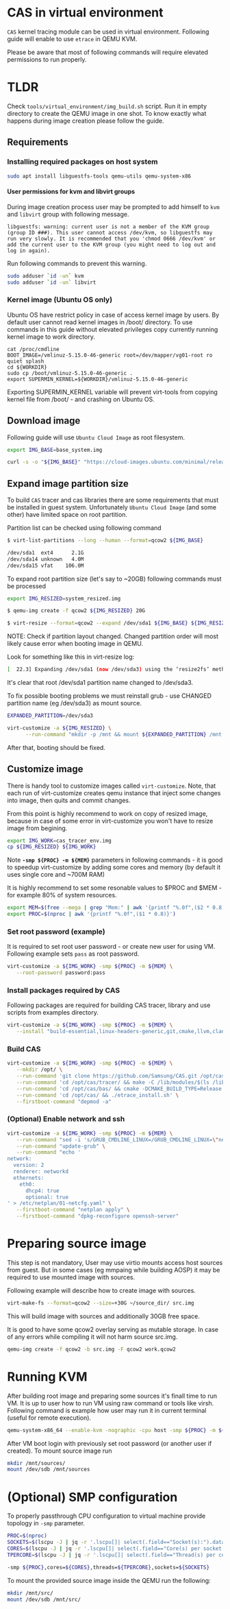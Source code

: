 # CAS in virtual environment

`CAS` kernel tracing module can be used in virtual environment. Following guide will enable to use `etrace` in QEMU KVM.

Please be aware that most of following commands will require elevated permissions to run properly. 

# TLDR

Check `tools/virtual_environment/img_build.sh` script. Run it in empty directory to create the QEMU image in one shot. To know exactly what happens during image creation please follow the guide.

## Requirements

### Installing required packages on host system

```bash
sudo apt install libguestfs-tools qemu-utils qemu-system-x86
```

#### User permissions for kvm and libvirt groups 

During image creation process user may be prompted to add himself to `kvm` and `libvirt` group with following message.

```
libguestfs: warning: current user is not a member of the KVM group (group ID ###). This user cannot access /dev/kvm, so libguestfs may run very slowly. It is recommended that you 'chmod 0666 /dev/kvm' or add the current user to the KVM group (you might need to log out and log in again).
```
Run following commands to prevent this warning.
``` bash
sudo adduser `id -un` kvm
sudo adduser `id -un` libvirt
```

### Kernel image (Ubuntu OS only)
Ubuntu OS have restrict policy in case of access kernel image by users. By default user cannot read kernel images in /boot/ directory.
To use commands in this guide without elevated privileges copy currently running kernel image to work directory.

```
cat /proc/cmdline
BOOT_IMAGE=/vmlinuz-5.15.0-46-generic root=/dev/mapper/vg01-root ro quiet splash
cd ${WORKDIR}
sudo cp /boot/vmlinuz-5.15.0-46-generic .
export SUPERMIN_KERNEL=${WORKDIR}/vmlinuz-5.15.0-46-generic
```
Exporting SUPERMIN_KERNEL variable will prevent virt-tools from copying kernel file from /boot/ - and crashing on Ubuntu OS. 

## Download image 
Following guide will use `Ubuntu Cloud Image` as root filesystem.

```bash
export IMG_BASE=base_system.img

curl -s -o "${IMG_BASE}" "https://cloud-images.ubuntu.com/minimal/releases/focal/release/ubuntu-20.04-minimal-cloudimg-amd64.img"
```

## Expand image partition size
To build `CAS` tracer and cas libraries there are some requirements that must be installed in guest system.
Unfortunately `Ubuntu Cloud Image` (and some other) have limited space on root partition.

Partition list can be checked using following command
```bash
$ virt-list-partitions --long --human --format=qcow2 ${IMG_BASE} 

/dev/sda1  ext4      2.1G
/dev/sda14 unknown   4.0M
/dev/sda15 vfat    106.0M
```

To expand root partition size (let's say to ~20GB) following commands must be processed
```bash
export IMG_RESIZED=system_resized.img

$ qemu-img create -f qcow2 ${IMG_RESIZED} 20G

$ virt-resize --format=qcow2 --expand /dev/sda1 ${IMG_BASE} ${IMG_RESIZED}
```

NOTE: Check if partition layout changed. Changed partition order will most likely cause error when booting image in QEMU.

Look for something like this in virt-resize log:
```bash
[  22.3] Expanding /dev/sda1 (now /dev/sda3) using the ‘resize2fs’ method
```

It's clear that root /dev/sda1 partition name changed to /dev/sda3. 

To fix possible booting problems we must reinstall grub - use CHANGED partition name (eg /dev/sda3) as mount source.
```bash
EXPANDED_PARTITION=/dev/sda3

virt-customize -a ${IMG_RESIZED} \
      --run-command "mkdir -p /mnt && mount ${EXPANDED_PARTITION} /mnt && mount --bind /dev /mnt/dev && mount --bind /proc /mnt/proc && mount --bind /sys /mnt/sys && chroot /mnt && grub-install /dev/sda"
```

After that, booting should be fixed. 

## Customize image

There is handy tool to customize images called `virt-customize`. 
Note, that each run of virt-customize creates qemu instance that inject some changes into image, then quits and commit changes.

From this point is highly recommend to work on copy of resized image, because in case of some error in virt-customize you won't have to resize image from begining.

```bash
export IMG_WORK=cas_tracer_env.img
cp ${IMG_RESIZED} ${IMG_WORK}
```

Note **`-smp ${PROC} -m ${MEM}`** parameters in following commands - it is good to speedup virt-customize by adding some cores and memory (by default it uses single core and ~700M RAM)

It is highly recommend to set some resonable values to $PROC and $MEM - for example 80% of system resources.
```bash
export MEM=$(free --mega | grep "Mem:" | awk '{printf "%.0f",($2 * 0.8)}')
export PROC=$(nproc | awk '{printf "%.0f",($1 * 0.8)}')
```

### Set root password (example)
It is required to set root user password - or create new user for using VM. Following example sets `pass` as root password.
```bash
virt-customize -a ${IMG_WORK} -smp ${PROC} -m ${MEM} \
   --root-password password:pass
```

### Install packages required by CAS
Following packages are required for building CAS tracer, library and use scripts from examples directory.
```bash
virt-customize -a ${IMG_WORK} -smp ${PROC} -m ${MEM} \
   --install "build-essential,linux-headers-generic,git,cmake,llvm,clang,clang-10,libclang-dev,python3-dev,gcc-9-plugin-dev,rsync,clang-11,flex,bison"
```

### Build CAS
```bash
virt-customize -a ${IMG_WORK} -smp ${PROC} -m ${MEM} \
   --mkdir /opt/ \
   --run-command 'git clone https://github.com/Samsung/CAS.git /opt/cas/' \
   --run-command 'cd /opt/cas/tracer/ && make -C /lib/modules/$(ls /lib/modules/ | grep kvm)/build M=$PWD && make -C /lib/modules/$(ls /lib/modules/ | grep kvm)/build M=$PWD modules_install' \
   --run-command 'cd /opt/cas/bas/ && cmake -DCMAKE_BUILD_TYPE=Release -DCMAKE_C_COMPILER=clang -DCMAKE_CXX_COMPILER=clang++ .. && make && make install' \
   --run-command 'cd /opt/cas/ && ./etrace_install.sh' \
   --firstboot-command "depmod -a"
```

### (Optional) Enable network and ssh

```bash
virt-customize -a ${IMG_WORK} -smp ${PROC} -m ${MEM} \
   --run-command "sed -i 's/GRUB_CMDLINE_LINUX=/GRUB_CMDLINE_LINUX=\"net.ifnames=0 biosdevname=0\"/g' /etc/default/grub" \
   --run-command "update-grub" \
   --run-command "echo '
network:
  version: 2
  renderer: networkd
  ethernets:
    eth0:
      dhcp4: true
      optional: true
' > /etc/netplan/01-netcfg.yaml" \
   --firstboot-command "netplan apply" \
   --firstboot-command "dpkg-reconfigure openssh-server"
```
# Preparing source image

This step is not mandatory, User may use virtio mounts access host sources from guest. But in some cases (eg mmpaing while building AOSP) it may be required to use mounted image with sources.

Following example will describe how to create image with sources.

```bash 
virt-make-fs --format=qcow2 --size=+30G ~/source_dir/ src.img
```
This will build image with sources and additionally 30GB free space.

It is good to have some qcow2 overlay serving as mutable storage. In case of any errors while compiling it will not harm source src.img.
```bash
qemu-img create -f qcow2 -b src.img -F qcow2 work.qcow2
```

# Running KVM

After building root image and preparing some sources it's finall time to run VM. It is up to user how to run VM using raw command or tools like virsh.
Following command is example how user may run it in current terminal (useful for remote execution).

```bash
qemu-system-x86_64 --enable-kvm -nographic -cpu host -smp ${PROC} -m ${MEM} -drive file=${IMG_WORK} -drive file=work.qcow2 -device virtio-net,netdev=vmnic -netdev user,id=vmnic
```

After VM boot login with previously set root password (or another user if created).
To mount source image run 

```bash
mkdir /mnt/sources/
mount /dev/sdb /mnt/sources
```

# (Optional) SMP configuration
To properly passthrough CPU configuration to virtual machine provide topology in `-smp` parameter.

```bash
PROC=$(nproc)
SOCKETS=$(lscpu -J | jq -r '.lscpu[]| select(.field=="Socket(s):").data')
CORES=$(lscpu -J | jq -r '.lscpu[]| select(.field=="Core(s) per socket:").data')
TPERCORE=$(lscpu -J | jq -r '.lscpu[]| select(.field=="Thread(s) per core:").data')

-smp ${PROC},cores=${CORES},threads=${TPERCORE},sockets=${SOCKETS}
```

To mount the provided source image inside the QEMU run the following:
```bash
mkdir /mnt/src/
mount /dev/sdb /mnt/src/
```
